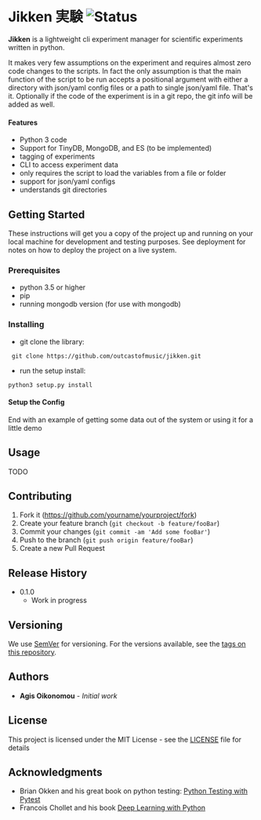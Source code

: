 # Jikken 実験    ![Status][travis-image]

**Jikken** is a lightweight cli experiment manager for scientific experiments written in python.

It makes very few assumptions on the experiment and requires almost zero code changes
to the scripts. In fact the only assumption is that the main function of the script to be run
accepts a positional argument with either a directory with json/yaml config files
or a path to single json/yaml file. That's it. Optionally if the code of the
experiment is in a git repo, the git info will be added as well.

#### Features
- Python 3 code
- Support for TinyDB, MongoDB, and ES (to be implemented)
- tagging of experiments
- CLI to access experiment data
- only requires the script to load the variables from a file or folder
- support for json/yaml configs
- understands git directories

## Getting Started

These instructions will get you a copy of the project up and running on your local machine for development and testing purposes. See deployment for notes on how to deploy the project on a live system.

### Prerequisites
- python 3.5 or higher
- pip
- running mongodb version (for use with mongodb)

### Installing

* git clone the library:
```
 git clone https://github.com/outcastofmusic/jikken.git
```
* run the setup install:
```
python3 setup.py install
```
#### Setup the Config

End with an example of getting some data out of the system or using it for a little demo

## Usage

 TODO

## Contributing

1. Fork it (<https://github.com/yourname/yourproject/fork>)
2. Create your feature branch (`git checkout -b feature/fooBar`)
3. Commit your changes (`git commit -am 'Add some fooBar'`)
4. Push to the branch (`git push origin feature/fooBar`)
5. Create a new Pull Request


## Release History

* 0.1.0
    * Work in progress

## Versioning

We use [SemVer](http://semver.org/) for versioning. For the versions available, see the [tags on this repository](https://github.com/your/project/tags).

## Authors

* **Agis Oikonomou** - *Initial work*

## License

This project is licensed under the MIT License - see the [LICENSE](LICENSE) file for details

## Acknowledgments

* Brian Okken and his great book on python testing: [Python Testing with Pytest](https://pragprog.com/book/bopytest/python-testing-with-pytest)
* Francois Chollet and his book [Deep Learning with Python](https://www.manning.com/books/deep-learning-with-python)

<!-- Markdown link & img dfn's -->
[travis-image]: https://travis-ci.org/outcastofmusic/jikken.svg?branch=master
[wiki]: https://github.com/outcastofmusic/jikken/wiki
